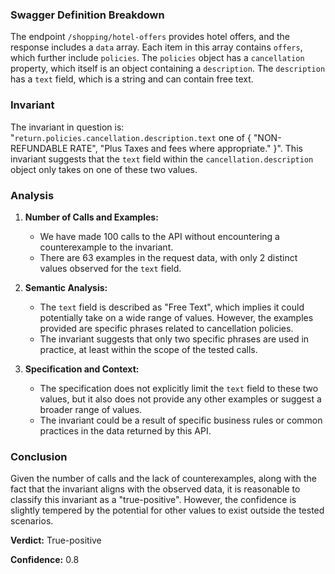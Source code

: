 ### Swagger Definition Breakdown

The endpoint `/shopping/hotel-offers` provides hotel offers, and the response includes a `data` array. Each item in this array contains `offers`, which further include `policies`. The `policies` object has a `cancellation` property, which itself is an object containing a `description`. The `description` has a `text` field, which is a string and can contain free text.

### Invariant

The invariant in question is: "`return.policies.cancellation.description.text` one of { "NON-REFUNDABLE RATE", "Plus Taxes and fees where appropriate." }". This invariant suggests that the `text` field within the `cancellation.description` object only takes on one of these two values.

### Analysis

1. **Number of Calls and Examples:**
   - We have made 100 calls to the API without encountering a counterexample to the invariant.
   - There are 63 examples in the request data, with only 2 distinct values observed for the `text` field.

2. **Semantic Analysis:**
   - The `text` field is described as "Free Text", which implies it could potentially take on a wide range of values. However, the examples provided are specific phrases related to cancellation policies.
   - The invariant suggests that only two specific phrases are used in practice, at least within the scope of the tested calls.

3. **Specification and Context:**
   - The specification does not explicitly limit the `text` field to these two values, but it also does not provide any other examples or suggest a broader range of values.
   - The invariant could be a result of specific business rules or common practices in the data returned by this API.

### Conclusion

Given the number of calls and the lack of counterexamples, along with the fact that the invariant aligns with the observed data, it is reasonable to classify this invariant as a "true-positive". However, the confidence is slightly tempered by the potential for other values to exist outside the tested scenarios.

**Verdict:** True-positive

**Confidence:** 0.8
